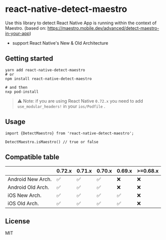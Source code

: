 # react-native-detect-maestro

Use this library to detect React Native App is running within the context of Maestro. (based
on: https://maestro.mobile.dev/advanced/detect-maestro-in-your-app)

* support React Native's New & Old Architecture

## Getting started

```shell
yarn add react-native-detect-maestro
# or
npm install react-native-detect-maestro

# and then
nxp pod-install
```

> ⚠️ Note: if you are using React Native `0.72.x` you need to add `use_modular_headers!` in your `ios/Podfile` .

## Usage

```tsx
import {DetectMaestro} from 'react-native-detect-maestro';

DetectMaestro.isMaestro() // true or false
```

## Compatible table

|                   | 0.72.x | 0.71.x | 0.70.x | 0.69.x | >=0.68.x |
|-------------------|--------|--------|--------|--------|----------|
| Android New Arch. | ✅      | ✅      | ✅      | ❌      | ❌        |
| Android Old Arch. | ✅      | ✅      | ✅      | ❌      | ❌        |
| iOS New Arch.     | ✅      | ✅      | ✅      | ✅      | ❌        |
| iOS Old Arch.     | ✅      | ✅      | ✅      | ✅      | ❌        |

## License

MIT

